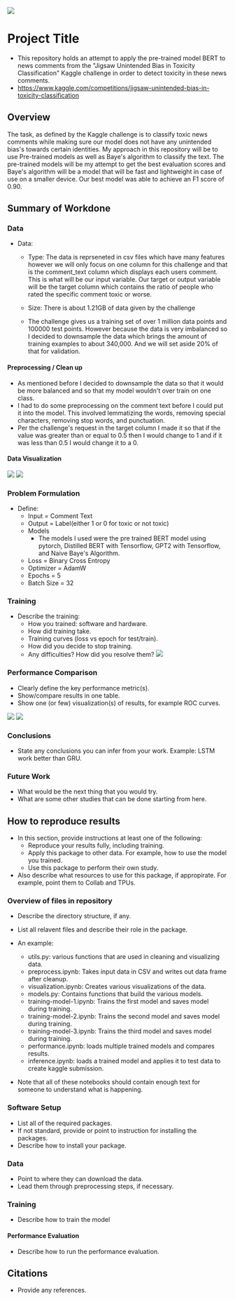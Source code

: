 ![](UTA-DataScience-Logo.png)

# Project Title

* This repository holds an attempt to apply the pre-trained model BERT to news comments from the "Jigsaw Unintended Bias in Toxicity Classification" Kaggle challenge in order to detect toxicity in these news comments. 
* https://www.kaggle.com/competitions/jigsaw-unintended-bias-in-toxicity-classification


## Overview
  The task, as defined by the Kaggle challenge is to classify toxic news comments while making sure our model does not have any unintended bias's towards certain identities. 
  My approach in this repository will be to use Pre-trained models as well as Baye's algorithm to classify the text. The pre-trained models will be my attempt to get the best evaluation scores and Baye's algorithm will be a model that will be fast and lightweight in case of use on a smaller device. 
  Our best model was able to achieve an F1 score of 0.90.

## Summary of Workdone


### Data

* Data:
  * Type: The data is reprseneted in csv files which have many features however we will only focus on one column for this challenge and that is the comment_text column which displays each users comment. This is what will be our input variable. Our target or output variable will be the target column which contains the ratio of people who rated the specific comment toxic or worse. 
   
  * Size: There is about 1.21GB of data given by the challenge
  * The challenge gives us a training set of over 1 million data points and 100000 test points. However because the data is very imbalanced so I decided to downsample the data which brings the amount of training examples to about 340,000. And we will set aside 20% of that for validation.
#### Preprocessing / Clean up
* As mentioned before I decided to downsample the data so that it would be more balanced and so that my model wouldn't over train on one class. 
* I had to do some preprocessing on the comment text before I could put it into the model. This involved lemmatizing the words, removing special characters, removing stop words, and punctuation. 
* Per the challenge's request in the target column I made it so that if the value was greater than or equal to 0.5 then I would change to 1 and if it was less than 0.5 I would change it to a 0. 

#### Data Visualization
![](graph1.PNG)
![](graph2.PNG)

### Problem Formulation

* Define:
  * Input = Comment Text
  * Output = Label(either 1 or 0 for toxic or not toxic)
  * Models
    * The models I used were the pre trained BERT model using pytorch, Distilled BERT with Tensorflow, GPT2 with Tensorflow, and Naive Baye's Algorithm.
  * Loss = Binary Cross Entropy
  * Optimizer = AdamW
  * Epochs = 5
  * Batch Size = 32

### Training

* Describe the training:
  * How you trained: software and hardware.
  * How did training take.
  * Training curves (loss vs epoch for test/train).
  * How did you decide to stop training.
  * Any difficulties? How did you resolve them?
![](training_loss_graph.PNG)

### Performance Comparison

* Clearly define the key performance metric(s).
* Show/compare results in one table.
* Show one (or few) visualization(s) of results, for example ROC curves.

![](metric_table.PNG)
![](roc_curve.PNG)

### Conclusions

* State any conclusions you can infer from your work. Example: LSTM work better than GRU.

### Future Work

* What would be the next thing that you would try.
* What are some other studies that can be done starting from here.

## How to reproduce results

* In this section, provide instructions at least one of the following:
   * Reproduce your results fully, including training.
   * Apply this package to other data. For example, how to use the model you trained.
   * Use this package to perform their own study.
* Also describe what resources to use for this package, if appropirate. For example, point them to Collab and TPUs.

### Overview of files in repository

* Describe the directory structure, if any.
* List all relavent files and describe their role in the package.
* An example:
  * utils.py: various functions that are used in cleaning and visualizing data.
  * preprocess.ipynb: Takes input data in CSV and writes out data frame after cleanup.
  * visualization.ipynb: Creates various visualizations of the data.
  * models.py: Contains functions that build the various models.
  * training-model-1.ipynb: Trains the first model and saves model during training.
  * training-model-2.ipynb: Trains the second model and saves model during training.
  * training-model-3.ipynb: Trains the third model and saves model during training.
  * performance.ipynb: loads multiple trained models and compares results.
  * inference.ipynb: loads a trained model and applies it to test data to create kaggle submission.

* Note that all of these notebooks should contain enough text for someone to understand what is happening.

### Software Setup
* List all of the required packages.
* If not standard, provide or point to instruction for installing the packages.
* Describe how to install your package.

### Data

* Point to where they can download the data.
* Lead them through preprocessing steps, if necessary.

### Training

* Describe how to train the model

#### Performance Evaluation

* Describe how to run the performance evaluation.


## Citations

* Provide any references.







